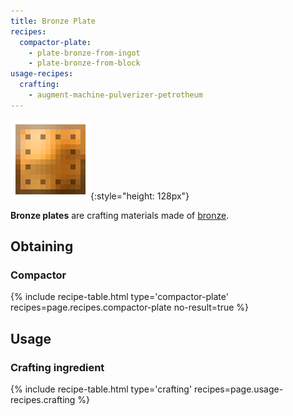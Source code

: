 ```yaml
---
title: Bronze Plate
recipes:
  compactor-plate:
    - plate-bronze-from-ingot
    - plate-bronze-from-block
usage-recipes:
  crafting:
    - augment-machine-pulverizer-petrotheum
---
```


![Bronze plate](/assets/images/thermal-foundation/plate-bronze.png){:style="height: 128px"}


**Bronze plates** are crafting materials made of
[bronze](/docs/thermal-foundation/items/materials/ingots/bronze-ingot/).


Obtaining
---------

### Compactor
{% include recipe-table.html type='compactor-plate' recipes=page.recipes.compactor-plate no-result=true %}


Usage
-----

### Crafting ingredient
{% include recipe-table.html type='crafting' recipes=page.usage-recipes.crafting %}
